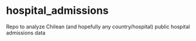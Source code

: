 # hospital_admissions
Repo to analyze Chilean (and hopefully any country/hospital) public hospital admissions data
